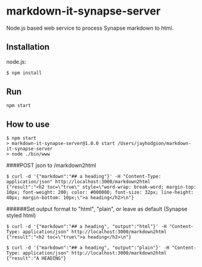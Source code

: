 # markdown-it-synapse-server

Node.js based web service to process Synapse markdown to html.

## Installation

node.js:

```bash
$ npm install
```

## Run

```
npm start
```

## How to use


```
$ npm start
> markdown-it-synapse-server@1.0.0 start /Users/jayhodgson/markdown-it-synapse-server
> node ./bin/www
```

####POST json to /markdown2html
```
$ curl -d '{"markdown":"## a heading"}' -H "Content-Type: application/json" http://localhost:3000/markdown2html
{"result":"<h2 toc=\"true\" style=\"word-wrap: break-word; margin-top: 10px; font-weight: 200; color: #000000; font-size: 32px; line-height: 40px; margin-bottom: 10px;\">a heading</h2>\n"}
```

######Set output format to "html", "plain", or leave as default (Synapse styled html)
```
$ curl -d '{"markdown":"## a heading", "output":"html"}' -H "Content-Type: application/json" http://localhost:3000/markdown2html
{"result":"<h2 toc=\"true\">a heading</h2>\n"}

$ curl -d '{"markdown":"## a heading", "output":"plain"}' -H "Content-Type: application/json" http://localhost:3000/markdown2html
{"result":"A HEADING"}
```

